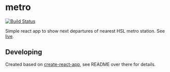 # metro
[![Build Status](https://travis-ci.org/kangasta/metro.svg?branch=master)](https://travis-ci.org/kangasta/metro)

Simple react app to show next departures of nearest HSL metro station. See [live](https://kangasta.github.io/metro/).

## Developing

Created based on [create-react-app](https://github.com/facebookincubator/create-react-app), see README over there for details.